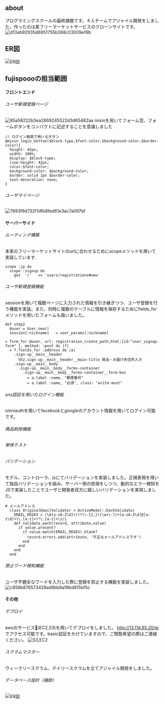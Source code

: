 
  ## about
   プログラミングスクールの最終課題です。４人チームでアジャイル開発をしました。作ったのは某フリーマーケットサービスのクローンサイトです。
   ![d13ab92935d6951755b368c03009e19b](https://user-images.githubusercontent.com/53245774/65754307-b95a2400-e14b-11e9-9866-7870b330dd62.gif)

  ## ER図
  ![ER図](https://user-images.githubusercontent.com/53245774/65752856-a7c34d00-e148-11e9-9dac-73fa10cc3024.png)
  ## fujispoooの担当範囲

  #### フロントエンド
  ###### ユーザ新規登録ページ
  ![85a58222b3ea2869245522d3d65482aa](https://user-images.githubusercontent.com/53245774/65762506-1eb61100-e15c-11e9-8c09-6c8e3b09367e.gif)
  mixinを用いてフォーム窓、フォームボタンをコンパクトに記述することを意識しました

  ```
  // ログイン画面で用いるボタン
  @mixin login_botton($block-type,$font-color,$background-color,$border-color){
    height: 42px;
    width: 100%;
    display: $block-type;
    line-height: 42px;
    color:$font-color;
    background-color: $background-color;
    border: solid 1px $border-color;
    text-decoration: none;
  }
  ```

  ###### ユーザマイページ
  ![7693f9d732f1dfb8fed61e3ac7a097bf](https://user-images.githubusercontent.com/53245774/65762393-e44c7400-e15b-11e9-9c7b-afd5208fc3c5.gif)

  #### サーバーサイド
  ###### ルーティング構築
  本家のフリーマーケットサイトのurlに合わせるためにscopeメソッドを用いて実装しています.

  ```
  scope :jp do
    scope :signup do
      get  '/'   => 'users/registrations#new'
  ```

  ###### ユーザ新規登録機能
  sessionを用いて複数ページに入力された情報を引き継ぎつつ、ユーザ登録を行う機能を実装。また、同時に複数のテーブルに情報を保存するためにfields_forメソッドを用いたフォームも扱いました。
  ```
  def step2
    @user = User.new()
    session[:nickname]   = user_params[:nickname]
  ```

  ```
  = form_for @user, url: registration_create_path,html:{id:"user_signup-form" }, method: :post do |f|
    = f.fields_for :address do |a|
      .sign-up__main__header 
        %h2.sign-up__main__header__main-title 発送・お届け先住所入力
      .sign-up__main__body
        .sign-up__main__body__forms-container
          .sign-up__main__body__forms-container__form-box
            = a.label :name, "郵便番号"
            = a.label :name, "必須", class: "write-must"
  ```

  ###### sns認証を用いたログイン機能
  omniauthを用いてfacebookとgoogleのアカウント情報を用いてログイン可能です。
  ###### 商品削除機能
  ###### 単体テスト
  ###### バリデーション
  モデル、コントローラ、jsにてバリデーションを実装しました。正規表現を用いて独自バリデーションを組み、サーバー側の担保をしつつ、動的なエラー検知をJSで実装したことでユーザと開発者双方に嬉しいバリデーションを実現しました。

  ```
  # メールアドレス
    class OriginalEmailValidator < ActiveModel::EachValidator
      EMAIL_REGEX = /\A[a-zA-Z\d]+((?!\-{2,})[\w+\-])+[a-zA-Z\d]@[a-z\d]+(\.[a-z]+)*\.[a-z]+\z/i
      def validate_each(record, attribute,value)
        if value.present?
          if value.match(EMAIL_REGEX).blank?
            record.errors.add(attribute, '不正なメールアドレスです')
          end
        end
      end  
    end  
  ```

  ###### 禁止ワード検知機能
  ユーザ不健全なワードを入力した際に登録を禁止する機能を実装しました。
  ![c858b876573428ad9bb6a19bd815bf5c](https://user-images.githubusercontent.com/53245774/65763196-d3046700-e15d-11e9-8bac-7f43cb02f21c.gif)


  #### その他
  ###### デプロイ
  awsのサービス(EC2,S3)を用いてデプロイをしました。
  http://13.114.65.20/jp でアクセス可能です。basic認証をかけていますので、ご閲覧希望の際はご連絡ください。
  ![S3,EC2](https://user-images.githubusercontent.com/53245774/65764325-53c46280-e160-11e9-94af-3bf73a705f47.png)

  ###### スクラムマスター
  ウィークリースクラム、デイリースクラムを立てアジャイル開発をしました。
  ###### データベース設計（補助）
  ![ER図](https://user-images.githubusercontent.com/53245774/65752856-a7c34d00-e148-11e9-9dac-73fa10cc3024.png)
